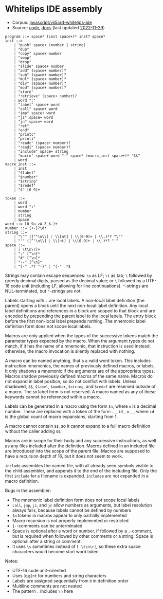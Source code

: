 # Whitelips IDE assembly

- Corpus: [javascript/vii5ard-whitelips-ide](https://github.com/wspace/corpus/blob/main/javascript/vii5ard-whitelips-ide/project.json)
- Source: [code](https://github.com/vii5ard/whitespace/blob/master/ws_asm.js),
  [docs](https://vii5ard.github.io/whitespace/help.html#assembly)
  (last updated [2022-11-29](https://github.com/vii5ard/whitespace/tree/a42adf9407063fd4be09047e6d254364c5e5b9d2))

```bnf
program ::= space* (inst space+)* inst? space*
inst ::=
    | "push" space+ (number | string)
    | "dup"
    | "copy" space+ number
    | "swap"
    | "drop"
    | "slide" space+ number
    | "add" (space+ number)?
    | "sub" (space+ number)?
    | "mul" (space+ number)?
    | "div" (space+ number)?
    | "mod" (space+ number)?
    | "store"
    | "retrieve" (space+ number)?
    | word ":"
    | "label" space+ word
    | "call" space+ word
    | "jmp" space+ word
    | "jz" space+ word
    | "jn" space+ word
    | "ret"
    | "end"
    | "printc"
    | "printi"
    | "readc" (space+ number)?
    | "readi" (space+ number)?
    | "include" space+ string
    | "macro" space+ word ":" space* (macro_inst space+)* "$$"
    | word
macro_inst ::=
    | inst
    | "$label"
    | "$number"
    | "$string"
    | "$redef"
    | "$" [0-9]+

token ::=
    | word
    | word ":"
    | number
    | string
    | space
word ::= [0-9a-zA-Z_$.]+
number ::= [+-]?\d*
string ::=
    | "\"" ([^"\n\\] | \\[nt] | \\[0-9]+ | \\.)*? "\""
    | "'" ([^'\n\\] | \\[nt] | \\[0-9]+ | \\.)*? "'"
space ::=
    | [ \t\n\r]+
    | ";" [^\n]*
    | "#" [^\n]*
    | "--" [^\n]*
    | "{-" .*? "-}" | "{-" .*$
```

Strings may contain escape sequences: `\n` as LF; `\t` as tab; `\` followed by
greedy decimal digits, parsed as the decimal value; or `\` followed by a UTF-16
code unit (including LF, allowing for line continuations). `"`-strings are
NUL-terminated, but `'`-strings are not.

Labels starting with `.` are local labels. A non-local label definition (the
parent) opens a block until the next non-local label definition. Any local label
definitions and references in a block are scoped to that block and are encoded
by prepending the parent label to the local labels. The entry block before the
first non-local label prepends nothing. The mnemonic label definition form does
not scope local labels.

Macros are only applied when the types of the successive tokens match the
parameter types expected by the macro. When the argument types do not match, if
it has the name of a mnemonic, that instruction is used instead; otherwise, the
macro invocation is silently replaced with nothing.

A macro can be named anything, that's a valid word token. This includes
instruction mnemonics, the names of previously defined macros, or labels. It
only shadows a mnemonic if the arguments are of the appropriate types. Macros
shadow previously defined macros of the same name. Macros do not expand in label
position, so do not conflict with labels. Unless shadowed, `$$`, `$label`,
`$number`, `$string`, and `$redef` are reserved outside of a macro. The `$n`
label form is not reserved. A macro named as any of these keywords cannot be
referenced within a macro.

Labels can be generated in a macro using the form `$n`, where `n` is a decimal
number. These are replaced with a token of the form `.__id__n__`, where `id` is
the global count of macro expansions, starting from 1.

A macro cannot contain `$$`, so it cannot expand to a full macro definition
without the caller adding `$$`.

Macros are in scope for their body and any successive instructions, as well as
any files included after the definition. Macros defined in an included file are
introduced into the scope of the parent file. Macros are supposed to have a
recursion depth of 16, but it does not seem to work.

`include` assembles the named file, with all already seen symbols visible to the
child assembler, and appends it to the end of the including file. Only the first
`include` for a filename is expanded. `include`s are not expanded in a macro
definition.

Bugs in the assembler:
- The mnemonic label definition form does not scope local labels
- `call`, `jmp`, `jz`, and `jn` allow numbers as arguments, but label resolution
  always fails, because labels cannot be defined by numbers
- `$n` tokens in macros appear to only partially implemented
- Macro recursion is not properly implemented or restricted
- `{-`-comments can be unterminated
- Space is optional after a word or number, if followed by a `;`-comment, but is
  required when followed by other comments or a string. Space is optional after
  a string or comment.
- It uses `\s` sometimes instead of `[ \t\n\r]`, so these extra space characters
  would become start word token

Notes:
- UTF-16 code unit–oriented
- Uses `BigInt` for numbers and string characters
- Labels are assigned sequentially from `0` in definition order
- Multiline comments are not nested
- The pattern `.` includes `\n` here

